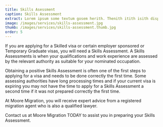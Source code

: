 ```yaml
---
title: Skills Asessment
caption: Skills Assessment
extract: Lorem ipsum some textum gosem herith. Thenith itith isith displayeth henceforeth.
image: /images/services/skills-assessment.jpg
thumb: /images/services/skills-assessment.thumb.jpg
order: 5
---
```

If you are applying for a Skilled visa or certain employer sponsored or Temporary Graduate visas, you will need a Skills Assessment. A Skills Assessments is when your qualifications and work experience are assessed by the relevant authority as suitable for your nominated occupation. 

Obtaining a positive Skills Assessment is often one of the first steps to applying for a visa and needs to be done correctly the first time. Some assessing authorities have long processing times and if your current visa is expiring you may not have the time to apply for a Skills Assessment a second time if it was not prepared correctly the first time. 

At Moore Migration, you will receive expert advice from a registered migration agent who is also a qualified lawyer. 

Contact us at Moore Migration TODAY to assist you in preparing your Skills Assessment.
